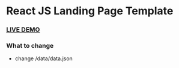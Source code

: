 # React JS Landing Page Template

### <a href="https://react-landing-page-template.herokuapp.com">LIVE DEMO</a>

### What to change

- change /data/data.json
